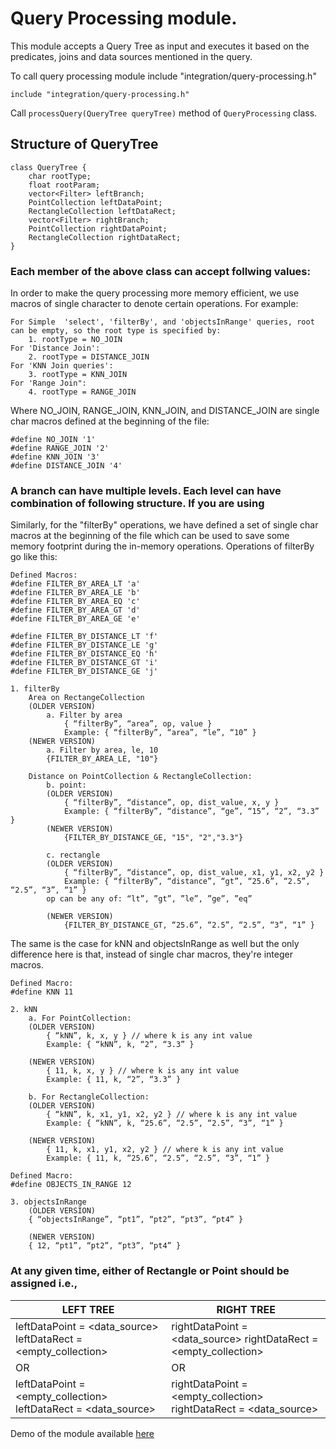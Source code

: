 # Query Processing module.

This module accepts a Query Tree as input and executes it based on the predicates, joins and data sources mentioned in the query.

To call query processing module include "integration/query-processing.h"

```
include "integration/query-processing.h"
```

Call `processQuery(QueryTree queryTree)` method of `QueryProcessing` class.

## Structure of QueryTree

```
class QueryTree {
    char rootType;
    float rootParam;
    vector<Filter> leftBranch;
    PointCollection leftDataPoint;
    RectangleCollection leftDataRect;
    vector<Filter> rightBranch;
    PointCollection rightDataPoint;
    RectangleCollection rightDataRect;
}
```

### Each member of the above class can accept follwing values:
In order to make the query processing more memory efficient, we use macros of single character to denote certain operations.
For example:

```
For Simple  'select', 'filterBy', and 'objectsInRange' queries, root can be empty, so the root type is specified by: 
	1. rootType = NO_JOIN
For 'Distance Join':
	2. rootType = DISTANCE_JOIN
For 'KNN Join queries':
	3. rootType = KNN_JOIN
For 'Range Join":
	4. rootType = RANGE_JOIN
```	
Where NO_JOIN, RANGE_JOIN, KNN_JOIN, and DISTANCE_JOIN are single char macros defined at the beginning of the file:
```
#define NO_JOIN '1'
#define RANGE_JOIN '2'
#define KNN_JOIN '3'
#define DISTANCE_JOIN '4'
```

### A branch can have multiple levels. Each level can have combination of following structure. If you are using
Similarly, for the "filterBy" operations, we have defined a set of single char macros at the beginning of the file which can be used to save some memory footprint during the in-memory operations. Operations of filterBy go like this: 
```
Defined Macros:
#define FILTER_BY_AREA_LT 'a'
#define FILTER_BY_AREA_LE 'b'
#define FILTER_BY_AREA_EQ 'c'
#define FILTER_BY_AREA_GT 'd'
#define FILTER_BY_AREA_GE 'e'

#define FILTER_BY_DISTANCE_LT 'f'
#define FILTER_BY_DISTANCE_LE 'g'
#define FILTER_BY_DISTANCE_EQ 'h'
#define FILTER_BY_DISTANCE_GT 'i'
#define FILTER_BY_DISTANCE_GE 'j'

1. filterBy
	Area on RectangeCollection
	(OLDER VERSION)
		a. Filter by area 
			{ “filterBy”, “area”, op, value }
			Example: { “filterBy”, “area”, “le”, “10” }
	(NEWER VERSION)
		a. Filter by area, le, 10
		{FILTER_BY_AREA_LE, "10"}
		
	Distance on PointCollection & RectangleCollection:
		b. point:
		(OLDER VERSION)
			{ “filterBy”, “distance”, op, dist_value, x, y }
			Example: { “filterBy”, “distance”, “ge”, “15”, “2”, “3.3” }
		(NEWER VERSION)	
			{FILTER_BY_DISTANCE_GE, "15", "2","3.3"}
			
		c. rectangle
		(OLDER VERSION)
			{ “filterBy”, “distance”, op, dist_value, x1, y1, x2, y2 }
			Example: { “filterBy”, “distance”, “gt”, “25.6”, “2.5”, “2.5”, “3”, “1” }
		op can be any of: “lt”, ”gt”, ”le”, ”ge”, ”eq”
		
		(NEWER VERSION)	
			{FILTER_BY_DISTANCE_GT, “25.6”, “2.5”, “2.5”, “3”, “1” }
```
The same is the case for kNN and objectsInRange as well but the only difference here is that, instead of single char macros, they're integer macros.
```
Defined Macro:
#define KNN 11

2. kNN
	a. For PointCollection:
	(OLDER VERSION)
		{ “kNN”, k, x, y } // where k is any int value
		Example: { “kNN”, k, “2”, “3.3” }
		
	(NEWER VERSION)	
		{ 11, k, x, y } // where k is any int value
		Example: { 11, k, “2”, “3.3” }
		
	b. For RectangleCollection:
	(OLDER VERSION)
		{ “kNN”, k, x1, y1, x2, y2 } // where k is any int value
		Example: { “kNN”, k, “25.6”, “2.5”, “2.5”, “3”, “1” }
		
	(NEWER VERSION)	
		{ 11, k, x1, y1, x2, y2 } // where k is any int value
		Example: { 11, k, “25.6”, “2.5”, “2.5”, “3”, “1” }

Defined Macro:
#define OBJECTS_IN_RANGE 12

3. objectsInRange
	(OLDER VERSION)
	{ “objectsInRange”, “pt1”, “pt2”, “pt3”, “pt4” }
	
	(NEWER VERSION)
	{ 12, “pt1”, “pt2”, “pt3”, “pt4” }
```

### At any given time, either of Rectangle or Point should be assigned i.e.,

LEFT TREE | RIGHT TREE
---------- | -----------
leftDataPoint = <data_source> leftDataRect = <empty_collection>| rightDataPoint = <data_source> rightDataRect = <empty_collection>
OR | OR
leftDataPoint = <empty_collection> leftDataRect = <data_source> | rightDataPoint = <empty_collection> rightDataRect = <data_source>



Demo of the module available [here](https://www.youtube.com/watch?v=Z-2SC0yNU0s "Query Processing's Demo") 













